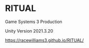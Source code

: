 # RITUAL
Game Systems 3 Production

Unity Version 2021.3.20

https://racewilliams3.github.io/RITUAL/
